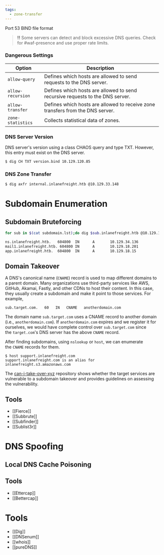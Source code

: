 ```yaml
---
tags:
  - zone-transfer
---
```

Port 53
BIND file format

>**!!** Some servers can detect and block excessive DNS queries. Check for #waf-presence and use proper rate limits. 

### Dangerous Settings
| Option            | Description                                                                    |
| ----------------- | ------------------------------------------------------------------------------ |
| `allow-query`     | Defines which hosts are allowed to send requests to the DNS server.            |
| `allow-recursion` | Defines which hosts are allowed to send recursive requests to the DNS server.  |
| `allow-transfer`  | Defines which hosts are allowed to receive zone transfers from the DNS server. |
| `zone-statistics` | Collects statistical data of zones.                                            |

### DNS Server Version
DNS server's version using a class CHAOS query and type TXT. However, this entry must exist on the DNS server.

```bash
$ dig CH TXT version.bind 10.129.120.85
```

### DNS Zone Transfer
```bash
$ dig axfr internal.inlanefreight.htb @10.129.33.148
```
# Subdomain Enumeration
## Subdomain Bruteforcing

```bash
for sub in $(cat subdomain.lst);do dig $sub.inlanefreight.htb @10.129.14.128 | grep -v ';\|SOA' | sed -r '/^\s*$/d' | grep $sub | tee -a subdomains.txt; done

ns.inlanefreight.htb.   604800  IN      A       10.129.34.136
mail1.inlanefreight.htb. 604800 IN      A       10.129.18.201
app.inlanefreight.htb.  604800  IN      A       10.129.18.15
```
## Domain Takeover
A DNS's canonical name (`CNAME`) record is used to map different domains to a parent domain. Many organizations use third-party services like AWS, GitHub, Akamai, Fastly, and other CDNs to host their content. In this case, they usually create a subdomain and make it point to those services. For example,

```TXT
sub.target.com.   60   IN   CNAME   anotherdomain.com
```

The domain name `sub.target.com` uses a CNAME record to another domain (i.e., `anotherdomain.com`). If `anotherdomain.com` expires and we register it for ourselves, we would have complete control over `sub.target.com` since the `target.com`'s DNS server has the above `CNAME` record.

After finding subdomains, using `nslookup` or `host`, we can enumerate the `CNAME` records for them.
```shell-session
$ host support.inlanefreight.com
support.inlanefreight.com is an alias for inlanefreight.s3.amazonaws.com
```
The [can-i-take-over-xyz](https://github.com/EdOverflow/can-i-take-over-xyz) repository shows whether the target services are vulnerable to a subdomain takeover and provides guidelines on assessing the vulnerability.
## Tools
- [[Fierce]]
- [[Subbrute]]
- [[Subfinder]]
- [[Sublist3r]]
# DNS Spoofing
## Local DNS Cache Poisoning
## Tools
- [[Ettercap]]
- [[Bettercap]]
# Tools
- [[Dig]]
- [[DNSenum]]
- [[whois]]
- [[pureDNS]]
